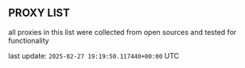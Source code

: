 ## PROXY LIST

all proxies in this list were collected from open sources and tested for functionality

last update: `2025-02-27 19:19:50.117440+00:00` UTC